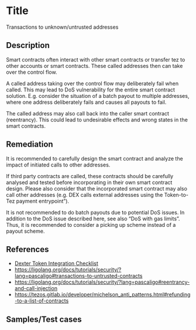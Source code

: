 # Title
Transactions to unknown/untrusted addresses 

## Description
Smart contracts often interact with other smart contracts or transfer tez to other accounts or smart contracts. These called addresses then can take over the control flow.

A called address taking over the control flow may deliberately fail when called. This may lead to DoS vulnerability for the entire smart contract solution. E.g. consider the situation of a batch payout to multiple addresses, where one address deliberately fails and causes all payouts to fail.

The called address may also call back into the caller smart contract (reentrancy). This could lead to undesirable effects and wrong states in the smart contracts. 

## Remediation
It is recommended to carefully design the smart contract and analyze the impact of initiated calls to other addresses.

If third party contracts are called, these contracts should be carefully analysed and tested before incorporating in their own smart contract design. Please also consider that the incorporated smart contract may also call other addresses (e.g. DEX calls external addresses using the Token-to-Tez payment entrypoint”).

It is not recommended to do batch payouts due to potential DoS issues. In addition to the DoS issue described here, see also “DoS with gas limits”. Thus, it is recommended to consider a picking up scheme instead of a payout scheme.

## References
- [Dexter Token Integration Checklist](https://gitlab.com/camlcase-dev/dexter/-/blob/develop/docs/token-integration.md)
- https://ligolang.org/docs/tutorials/security/?lang=pascaligo#transactions-to-untrusted-contracts
- https://ligolang.org/docs/tutorials/security/?lang=pascaligo#reentrancy-and-call-injection
- https://tezos.gitlab.io/developer/michelson_anti_patterns.html#refunding-to-a-list-of-contracts

## Samples/Test cases
